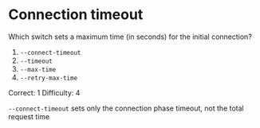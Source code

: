 # Connection timeout

Which switch sets a maximum time (in seconds) for the initial connection?

1. `--connect-timeout`
2. `--timeout`
3. `--max-time`
4. `--retry-max-time`

Correct: 1
Difficulty: 4

`--connect-timeout` sets only the connection phase timeout, not the total request time
